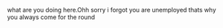 what are you doing here.Ohh sorry i forgot you are unemployed thats why you always come for the round
